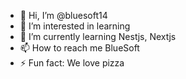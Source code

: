 - 👋 Hi, I’m @bluesoft14
- 👀 I’m interested in learning
- 🌱 I’m currently learning Nestjs, Nextjs
- 📫 How to reach me BlueSoft
- ⚡ Fun fact: We love pizza

<!---
bluesoft14/bluesoft14 is a ✨ special ✨ repository because its `README.md` (this file) appears on your GitHub profile.
You can click the Preview link to take a look at your changes.
--->
